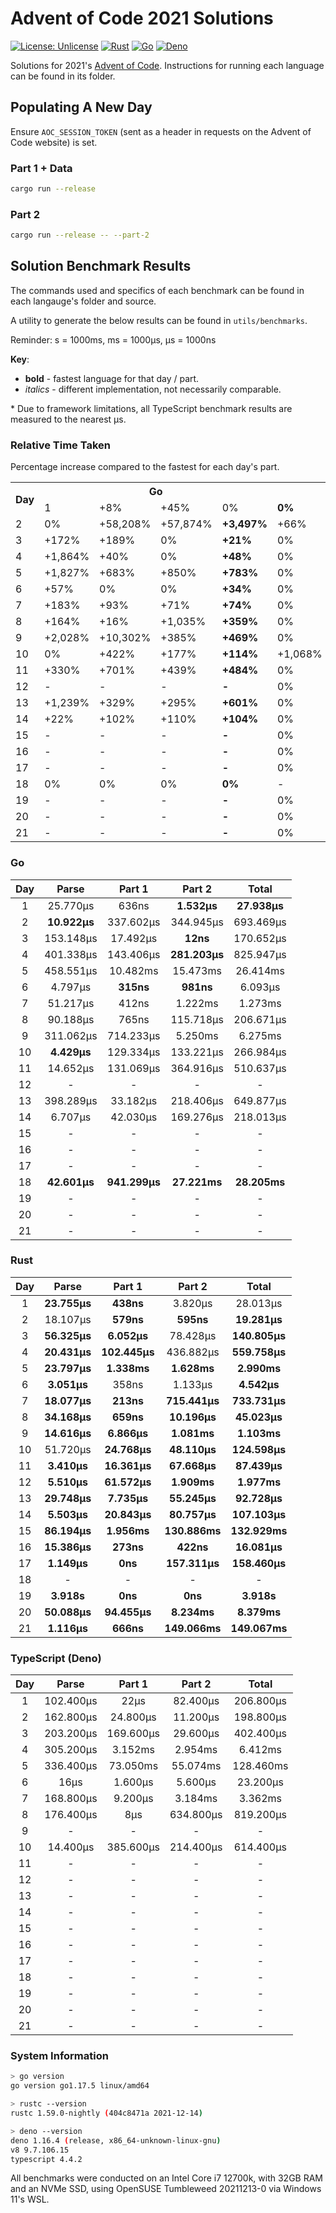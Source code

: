 # Advent of Code 2021 Solutions

[![License: Unlicense](https://img.shields.io/badge/license-Unlicense-blue.svg)](http://unlicense.org/)
[![Rust](https://github.com/maneac/aoc2021/actions/workflows/rust.yml/badge.svg)](https://github.com/maneac/aoc2021/actions/workflows/rust.yml)
[![Go](https://github.com/maneac/aoc2021/actions/workflows/golang.yml/badge.svg)](https://github.com/maneac/aoc2021/actions/workflows/golang.yml)
[![Deno](https://github.com/maneac/aoc2021/actions/workflows/deno.yml/badge.svg)](https://github.com/maneac/aoc2021/actions/workflows/deno.yml)

Solutions for 2021's [Advent of Code](https://adventofcode.com/2021). Instructions for running each language can be found in its folder.

## Populating A New Day

Ensure `AOC_SESSION_TOKEN` (sent as a header in requests on the Advent of Code website) is set.

### Part 1 + Data

```bash
cargo run --release
```

### Part 2

```bash
cargo run --release -- --part-2
```

## Solution Benchmark Results

The commands used and specifics of each benchmark can be found in each langauge's folder and source.

A utility to generate the below results can be found in `utils/benchmarks`.

Reminder: s = 1000ms, ms = 1000&mu;s, &mu;s = 1000ns

**Key**:

- **bold** - fastest language for that day / part.
- *italics* - different implementation, not necessarily comparable.

\* Due to framework limitations, all TypeScript benchmark results are measured to the nearest &mu;s.

### Relative Time Taken

Percentage increase compared to the fastest for each day's part.

<table>
  <tr>
    <th rowspan=2>Day</th>
    <th colspan=4>Go</th>
    <th colspan=4>Rust</th>
    <th colspan=4>TypeScript</th>
  </tr>
  <tr>
    <td>1</td>
    <td>+8%</td>
    <td>+45%</td>
    <td>0%</td>
    <td><b>0%</b></td>
    <td>0%</td>
    <td>0%</td>
    <td>+149%</td>
    <td><b>+0%</b></td>
    <td>+331%</td>
    <td>+4,923%</td>
    <td>+5,279%</td>
    <td><b>+640%</b></td>
  </tr>
  <tr>
    <td>2</td>
    <td>0%</td>
    <td>+58,208%</td>
    <td>+57,874%</td>
    <td><b>+3,497%</b></td>
    <td>+66%</td>
    <td>0%</td>
    <td>0%</td>
    <td><b>0%</b></td>
    <td>+1,391%</td>
    <td>+4,183%</td>
    <td>+1,782%</td>
    <td><b>+931%</b></td>
  </tr>
  <tr>
    <td>3</td>
    <td>+172%</td>
    <td>+189%</td>
    <td>0%</td>
    <td><b>+21%</b></td>
    <td>0%</td>
    <td>0%</td>
    <td>+653,467%</td>
    <td><b>0%</b></td>
    <td>+261%</td>
    <td>+2,702%</td>
    <td>+246,567%</td>
    <td><b>+186%</b></td>
  </tr>
  <tr>
    <td>4</td>
    <td>+1,864%</td>
    <td>+40%</td>
    <td>0%</td>
    <td><b>+48%</b></td>
    <td>0%</td>
    <td>0%</td>
    <td>+55%</td>
    <td><b>0%</b></td>
    <td>+1,394%</td>
    <td>+2,977%</td>
    <td>+951%</td>
    <td><b>+1,045%</b></td>
  </tr>
  <tr>
    <td>5</td>
    <td>+1,827%</td>
    <td>+683%</td>
    <td>+850%</td>
    <td><b>+783%</b></td>
    <td>0%</td>
    <td>0%</td>
    <td>0%</td>
    <td><b>0%</b></td>
    <td>+1,314%</td>
    <td>+5,360%</td>
    <td>+3,283%</td>
    <td><b>+4,196%</b></td>
  </tr>
  <tr>
    <td>6</td>
    <td>+57%</td>
    <td>0%</td>
    <td>0%</td>
    <td><b>+34%</b></td>
    <td>0%</td>
    <td>+14%</td>
    <td>+15%</td>
    <td><b>0%</b></td>
    <td>+424%</td>
    <td>+408%</td>
    <td>+471%</td>
    <td><b>+411%</b></td>
  </tr>
  <tr>
    <td>7</td>
    <td>+183%</td>
    <td>+93%</td>
    <td>+71%</td>
    <td><b>+74%</b></td>
    <td>0%</td>
    <td>0%</td>
    <td>0%</td>
    <td><b>0%</b></td>
    <td>+834%</td>
    <td>+4,219%</td>
    <td>+345%</td>
    <td><b>+358%</b></td>
  </tr>
  <tr>
    <td>8</td>
    <td>+164%</td>
    <td>+16%</td>
    <td>+1,035%</td>
    <td><b>+359%</b></td>
    <td>0%</td>
    <td>0%</td>
    <td>0%</td>
    <td><b>0%</b></td>
    <td>+416%</td>
    <td>+1,114%</td>
    <td>+6,126%</td>
    <td><b>+1,720%</b></td>
  </tr>
  <tr>
    <td>9</td>
    <td>+2,028%</td>
    <td>+10,302%</td>
    <td>+385%</td>
    <td><b>+469%</b></td>
    <td>0%</td>
    <td>0%</td>
    <td>0%</td>
    <td><b>0%</b></td>
    <td>-</td>
    <td>-</td>
    <td>-</td>
    <td><b>-</b></td>
  </tr>
  <tr>
    <td>10</td>
    <td>0%</td>
    <td>+422%</td>
    <td>+177%</td>
    <td><b>+114%</b></td>
    <td>+1,068%</td>
    <td>0%</td>
    <td>0%</td>
    <td><b>0%</b></td>
    <td>+225%</td>
    <td>+1,457%</td>
    <td>+346%</td>
    <td><b>+393%</b></td>
  </tr>
  <tr>
    <td>11</td>
    <td>+330%</td>
    <td>+701%</td>
    <td>+439%</td>
    <td><b>+484%</b></td>
    <td>0%</td>
    <td>0%</td>
    <td>0%</td>
    <td><b>0%</b></td>
    <td>-</td>
    <td>-</td>
    <td>-</td>
    <td><b>-</b></td>
  </tr>
  <tr>
    <td>12</td>
    <td>-</td>
    <td>-</td>
    <td>-</td>
    <td><b>-</b></td>
    <td>0%</td>
    <td>0%</td>
    <td>0%</td>
    <td><b>0%</b></td>
    <td>-</td>
    <td>-</td>
    <td>-</td>
    <td><b>-</b></td>
  </tr>
  <tr>
    <td>13</td>
    <td>+1,239%</td>
    <td>+329%</td>
    <td>+295%</td>
    <td><b>+601%</b></td>
    <td>0%</td>
    <td>0%</td>
    <td>0%</td>
    <td><b>0%</b></td>
    <td>-</td>
    <td>-</td>
    <td>-</td>
    <td><b>-</b></td>
  </tr>
  <tr>
    <td>14</td>
    <td>+22%</td>
    <td>+102%</td>
    <td>+110%</td>
    <td><b>+104%</b></td>
    <td>0%</td>
    <td>0%</td>
    <td>0%</td>
    <td><b>0%</b></td>
    <td>-</td>
    <td>-</td>
    <td>-</td>
    <td><b>-</b></td>
  </tr>
  <tr>
    <td>15</td>
    <td>-</td>
    <td>-</td>
    <td>-</td>
    <td><b>-</b></td>
    <td>0%</td>
    <td>0%</td>
    <td>0%</td>
    <td><b>0%</b></td>
    <td>-</td>
    <td>-</td>
    <td>-</td>
    <td><b>-</b></td>
  </tr>
  <tr>
    <td>16</td>
    <td>-</td>
    <td>-</td>
    <td>-</td>
    <td><b>-</b></td>
    <td>0%</td>
    <td>0%</td>
    <td>0%</td>
    <td><b>0%</b></td>
    <td>-</td>
    <td>-</td>
    <td>-</td>
    <td><b>-</b></td>
  </tr>
  <tr>
    <td>17</td>
    <td>-</td>
    <td>-</td>
    <td>-</td>
    <td><b>-</b></td>
    <td>0%</td>
    <td>0%</td>
    <td>0%</td>
    <td><b>0%</b></td>
    <td>-</td>
    <td>-</td>
    <td>-</td>
    <td><b>-</b></td>
  </tr>
  <tr>
    <td>18</td>
    <td>0%</td>
    <td>0%</td>
    <td>0%</td>
    <td><b>0%</b></td>
    <td>-</td>
    <td>-</td>
    <td>-</td>
    <td><b>-</b></td>
    <td>-</td>
    <td>-</td>
    <td>-</td>
    <td><b>-</b></td>
  </tr>
  <tr>
    <td>19</td>
    <td>-</td>
    <td>-</td>
    <td>-</td>
    <td><b>-</b></td>
    <td>0%</td>
    <td>0%</td>
    <td>0%</td>
    <td><b>0%</b></td>
    <td>-</td>
    <td>-</td>
    <td>-</td>
    <td><b>-</b></td>
  </tr>
  <tr>
    <td>20</td>
    <td>-</td>
    <td>-</td>
    <td>-</td>
    <td><b>-</b></td>
    <td>0%</td>
    <td>0%</td>
    <td>0%</td>
    <td><b>0%</b></td>
    <td>-</td>
    <td>-</td>
    <td>-</td>
    <td><b>-</b></td>
  </tr>
  <tr>
    <td>21</td>
    <td>-</td>
    <td>-</td>
    <td>-</td>
    <td><b>-</b></td>
    <td>0%</td>
    <td>0%</td>
    <td>0%</td>
    <td><b>0%</b></td>
    <td>-</td>
    <td>-</td>
    <td>-</td>
    <td><b>-</b></td>
  </tr>
</table>

### Go

| Day   | Parse             | Part 1            | Part 2            | Total             |
|:-----:|:-----------------:|:-----------------:|:-----------------:|:-----------------:|
| 1     | 25.770&mu;s       | 636ns             | **1.532&mu;s**    | **27.938&mu;s**   |
| 2     | **10.922&mu;s**   | 337.602&mu;s      | 344.945&mu;s      | 693.469&mu;s      |
| 3     | 153.148&mu;s      | 17.492&mu;s       | **12ns**          | 170.652&mu;s      |
| 4     | 401.338&mu;s      | 143.406&mu;s      | **281.203&mu;s**  | 825.947&mu;s      |
| 5     | 458.551&mu;s      | 10.482ms          | 15.473ms          | 26.414ms          |
| 6     | 4.797&mu;s        | **315ns**         | **981ns**         | 6.093&mu;s        |
| 7     | 51.217&mu;s       | 412ns             | 1.222ms           | 1.273ms           |
| 8     | 90.188&mu;s       | 765ns             | 115.718&mu;s      | 206.671&mu;s      |
| 9     | 311.062&mu;s      | 714.233&mu;s      | 5.250ms           | 6.275ms           |
| 10    | **4.429&mu;s**    | 129.334&mu;s      | 133.221&mu;s      | 266.984&mu;s      |
| 11    | 14.652&mu;s       | 131.069&mu;s      | 364.916&mu;s      | 510.637&mu;s      |
| 12    | -                 | -                 | -                 | -                 |
| 13    | 398.289&mu;s      | 33.182&mu;s       | 218.406&mu;s      | 649.877&mu;s      |
| 14    | 6.707&mu;s        | 42.030&mu;s       | 169.276&mu;s      | 218.013&mu;s      |
| 15    | -                 | -                 | -                 | -                 |
| 16    | -                 | -                 | -                 | -                 |
| 17    | -                 | -                 | -                 | -                 |
| 18    | **42.601&mu;s**   | **941.299&mu;s**  | **27.221ms**      | **28.205ms**      |
| 19    | -                 | -                 | -                 | -                 |
| 20    | -                 | -                 | -                 | -                 |
| 21    | -                 | -                 | -                 | -                 |

### Rust

| Day   | Parse             | Part 1            | Part 2            | Total             |
|:-----:|:-----------------:|:-----------------:|:-----------------:|:-----------------:|
| 1     | **23.755&mu;s**   | **438ns**         | 3.820&mu;s        | 28.013&mu;s       |
| 2     | 18.107&mu;s       | **579ns**         | **595ns**         | **19.281&mu;s**   |
| 3     | **56.325&mu;s**   | **6.052&mu;s**    | 78.428&mu;s       | **140.805&mu;s**  |
| 4     | **20.431&mu;s**   | **102.445&mu;s**  | 436.882&mu;s      | **559.758&mu;s**  |
| 5     | **23.797&mu;s**   | **1.338ms**       | **1.628ms**       | **2.990ms**       |
| 6     | **3.051&mu;s**    | 358ns             | 1.133&mu;s        | **4.542&mu;s**    |
| 7     | **18.077&mu;s**   | **213ns**         | **715.441&mu;s**  | **733.731&mu;s**  |
| 8     | **34.168&mu;s**   | **659ns**         | **10.196&mu;s**   | **45.023&mu;s**   |
| 9     | **14.616&mu;s**   | **6.866&mu;s**    | **1.081ms**       | **1.103ms**       |
| 10    | 51.720&mu;s       | **24.768&mu;s**   | **48.110&mu;s**   | **124.598&mu;s**  |
| 11    | **3.410&mu;s**    | **16.361&mu;s**   | **67.668&mu;s**   | **87.439&mu;s**   |
| 12    | **5.510&mu;s**    | **61.572&mu;s**   | **1.909ms**       | **1.977ms**       |
| 13    | **29.748&mu;s**   | **7.735&mu;s**    | **55.245&mu;s**   | **92.728&mu;s**   |
| 14    | **5.503&mu;s**    | **20.843&mu;s**   | **80.757&mu;s**   | **107.103&mu;s**  |
| 15    | **86.194&mu;s**   | **1.956ms**       | **130.886ms**     | **132.929ms**     |
| 16    | **15.386&mu;s**   | **273ns**         | **422ns**         | **16.081&mu;s**   |
| 17    | **1.149&mu;s**    | **0ns**           | **157.311&mu;s**  | **158.460&mu;s**  |
| 18    | -                 | -                 | -                 | -                 |
| 19    | **3.918s**        | **0ns**           | **0ns**           | **3.918s**        |
| 20    | **50.088&mu;s**   | **94.455&mu;s**   | **8.234ms**       | **8.379ms**       |
| 21    | **1.116&mu;s**    | **666ns**         | **149.066ms**     | **149.067ms**     |

### TypeScript (Deno)

| Day   | Parse             | Part 1            | Part 2            | Total             |
|:-----:|:-----------------:|:-----------------:|:-----------------:|:-----------------:|
| 1     | 102.400&mu;s      | 22&mu;s           | 82.400&mu;s       | 206.800&mu;s      |
| 2     | 162.800&mu;s      | 24.800&mu;s       | 11.200&mu;s       | 198.800&mu;s      |
| 3     | 203.200&mu;s      | 169.600&mu;s      | 29.600&mu;s       | 402.400&mu;s      |
| 4     | 305.200&mu;s      | 3.152ms           | 2.954ms           | 6.412ms           |
| 5     | 336.400&mu;s      | 73.050ms          | 55.074ms          | 128.460ms         |
| 6     | 16&mu;s           | 1.600&mu;s        | 5.600&mu;s        | 23.200&mu;s       |
| 7     | 168.800&mu;s      | 9.200&mu;s        | 3.184ms           | 3.362ms           |
| 8     | 176.400&mu;s      | 8&mu;s            | 634.800&mu;s      | 819.200&mu;s      |
| 9     | -                 | -                 | -                 | -                 |
| 10    | 14.400&mu;s       | 385.600&mu;s      | 214.400&mu;s      | 614.400&mu;s      |
| 11    | -                 | -                 | -                 | -                 |
| 12    | -                 | -                 | -                 | -                 |
| 13    | -                 | -                 | -                 | -                 |
| 14    | -                 | -                 | -                 | -                 |
| 15    | -                 | -                 | -                 | -                 |
| 16    | -                 | -                 | -                 | -                 |
| 17    | -                 | -                 | -                 | -                 |
| 18    | -                 | -                 | -                 | -                 |
| 19    | -                 | -                 | -                 | -                 |
| 20    | -                 | -                 | -                 | -                 |
| 21    | -                 | -                 | -                 | -                 |

### System Information

```sh
> go version
go version go1.17.5 linux/amd64

> rustc --version
rustc 1.59.0-nightly (404c8471a 2021-12-14)

> deno --version
deno 1.16.4 (release, x86_64-unknown-linux-gnu)
v8 9.7.106.15
typescript 4.4.2
```

All benchmarks were conducted on an Intel Core i7 12700k, with 32GB RAM and an NVMe SSD, using OpenSUSE Tumbleweed 20211213-0 via Windows 11's WSL.
